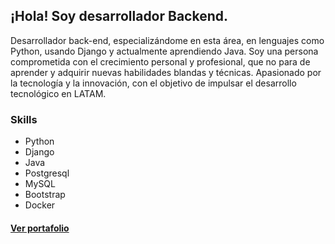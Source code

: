 ## ¡Hola! Soy desarrollador Backend.

Desarrollador back-end, especializándome en esta área, en lenguajes como Python, usando Django y actualmente aprendiendo Java. Soy una persona comprometida con el crecimiento personal y profesional, que no para de aprender y adquirir nuevas habilidades blandas y técnicas. Apasionado por la tecnología y la innovación, con el objetivo de impulsar el desarrollo tecnológico en LATAM. 

### Skills
* Python
* Django
* Java
* Postgresql
* MySQL
* Bootstrap
* Docker

#### [Ver portafolio](https://www.marlon-cuartas-dev.com/)

